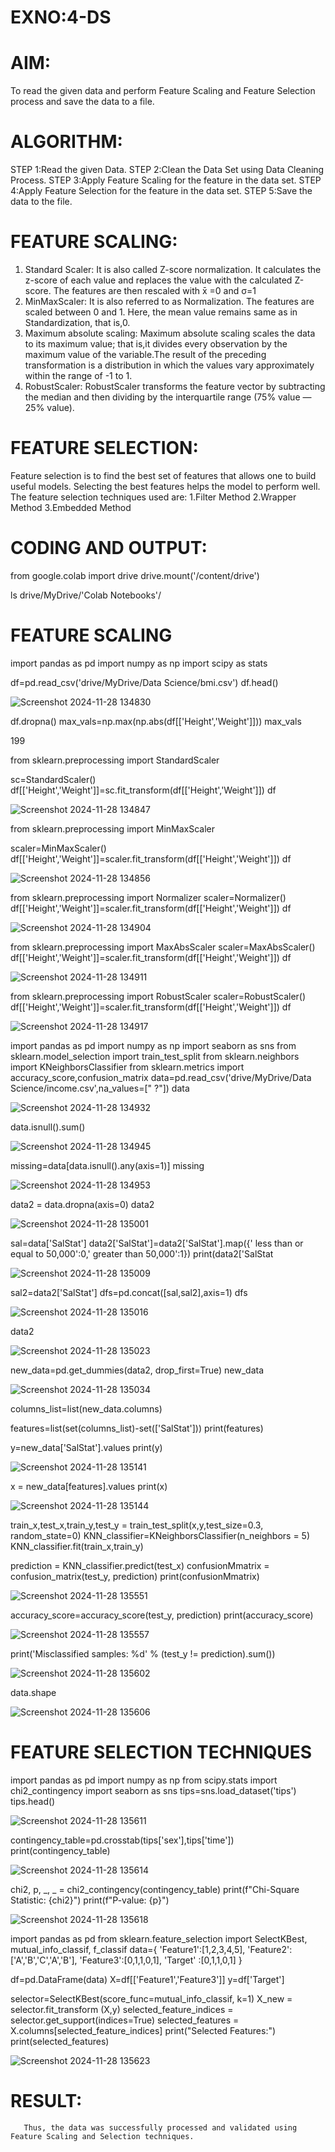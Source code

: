 # EXNO:4-DS
# AIM:
To read the given data and perform Feature Scaling and Feature Selection process and save the
data to a file.

# ALGORITHM:
STEP 1:Read the given Data.
STEP 2:Clean the Data Set using Data Cleaning Process.
STEP 3:Apply Feature Scaling for the feature in the data set.
STEP 4:Apply Feature Selection for the feature in the data set.
STEP 5:Save the data to the file.

# FEATURE SCALING:
1. Standard Scaler: It is also called Z-score normalization. It calculates the z-score of each value and replaces the value with the calculated Z-score. The features are then rescaled with x̄ =0 and σ=1
2. MinMaxScaler: It is also referred to as Normalization. The features are scaled between 0 and 1. Here, the mean value remains same as in Standardization, that is,0.
3. Maximum absolute scaling: Maximum absolute scaling scales the data to its maximum value; that is,it divides every observation by the maximum value of the variable.The result of the preceding transformation is a distribution in which the values vary approximately within the range of -1 to 1.
4. RobustScaler: RobustScaler transforms the feature vector by subtracting the median and then dividing by the interquartile range (75% value — 25% value).

# FEATURE SELECTION:
Feature selection is to find the best set of features that allows one to build useful models. Selecting the best features helps the model to perform well.
The feature selection techniques used are:
1.Filter Method
2.Wrapper Method
3.Embedded Method

# CODING AND OUTPUT:

from google.colab import drive
drive.mount('/content/drive')

ls drive/MyDrive/'Colab Notebooks'/

# **FEATURE SCALING**

import pandas as pd
import numpy as np
import scipy as stats

df=pd.read_csv('drive/MyDrive/Data Science/bmi.csv')
df.head()

![Screenshot 2024-11-28 134830](https://github.com/user-attachments/assets/38b737cc-f0e2-45b5-9c34-cce539f94849)

df.dropna()
max_vals=np.max(np.abs(df[['Height','Weight']]))
max_vals

199

from sklearn.preprocessing import StandardScaler

sc=StandardScaler()
df[['Height','Weight']]=sc.fit_transform(df[['Height','Weight']]) 
 df
 
![Screenshot 2024-11-28 134847](https://github.com/user-attachments/assets/7f498f9c-af74-46e4-a695-bba30454d3d8)


from sklearn.preprocessing import MinMaxScaler

scaler=MinMaxScaler()
df[['Height','Weight']]=scaler.fit_transform(df[['Height','Weight']])
df

![Screenshot 2024-11-28 134856](https://github.com/user-attachments/assets/1aaf4a7e-6d28-4588-8ce2-ced8ba28f23d)

from sklearn.preprocessing import Normalizer
scaler=Normalizer()
df[['Height','Weight']]=scaler.fit_transform(df[['Height','Weight']])
df

![Screenshot 2024-11-28 134904](https://github.com/user-attachments/assets/1ed2c679-e73d-450a-832f-ffb5dccda288)

from sklearn.preprocessing import MaxAbsScaler
scaler=MaxAbsScaler()
df[['Height','Weight']]=scaler.fit_transform(df[['Height','Weight']])
df

![Screenshot 2024-11-28 134911](https://github.com/user-attachments/assets/b52caacb-f2f1-4738-81a7-3ef5dd3996ac)

from sklearn.preprocessing import RobustScaler
scaler=RobustScaler()
df[['Height','Weight']]=scaler.fit_transform(df[['Height','Weight']])
df

![Screenshot 2024-11-28 134917](https://github.com/user-attachments/assets/06517dcf-898b-4447-b21a-a28187c92f88)

import pandas as pd
import numpy as np
import seaborn as sns
from sklearn.model_selection import train_test_split
from sklearn.neighbors import KNeighborsClassifier
from sklearn.metrics import accuracy_score,confusion_matrix
data=pd.read_csv('drive/MyDrive/Data Science/income.csv',na_values=[" ?"])
data

![Screenshot 2024-11-28 134932](https://github.com/user-attachments/assets/7b71e752-4f40-464d-802a-305143df3522)


data.isnull().sum()

![Screenshot 2024-11-28 134945](https://github.com/user-attachments/assets/5bf87e09-8cea-4b3a-af63-b543ff04373a)

missing=data[data.isnull().any(axis=1)]
missing

![Screenshot 2024-11-28 134953](https://github.com/user-attachments/assets/bfc4143f-7426-4e33-a40a-0438b41993cc)

data2 = data.dropna(axis=0)
data2

![Screenshot 2024-11-28 135001](https://github.com/user-attachments/assets/55230dbc-c0d7-42d6-afe5-1562677f8233)

sal=data['SalStat']
data2['SalStat']=data2['SalStat'].map({' less than or equal to 50,000':0,' greater than 50,000':1})
print(data2['SalStat

![Screenshot 2024-11-28 135009](https://github.com/user-attachments/assets/e1991ca0-a818-41ad-9adb-0a7012991a27)

sal2=data2['SalStat']
dfs=pd.concat([sal,sal2],axis=1)
dfs

![Screenshot 2024-11-28 135016](https://github.com/user-attachments/assets/1f17d7cb-0b2e-4041-9906-ea48b14a9fab)

data2

![Screenshot 2024-11-28 135023](https://github.com/user-attachments/assets/c8a3544d-5dfe-48a1-9749-7b1d3a0ac48b)

new_data=pd.get_dummies(data2, drop_first=True)
new_data

![Screenshot 2024-11-28 135034](https://github.com/user-attachments/assets/efb8a360-a409-4dee-a963-63e714c0d5ef)

columns_list=list(new_data.columns)

features=list(set(columns_list)-set(['SalStat']))
print(features)

y=new_data['SalStat'].values
print(y)

![Screenshot 2024-11-28 135141](https://github.com/user-attachments/assets/1158ce13-6267-420d-ba29-ea4f4df7df24)

x = new_data[features].values
print(x)

![Screenshot 2024-11-28 135144](https://github.com/user-attachments/assets/d274100b-3090-4674-8441-2e9fe0d63a92)

train_x,test_x,train_y,test_y = train_test_split(x,y,test_size=0.3, random_state=0)
KNN_classifier=KNeighborsClassifier(n_neighbors = 5)
KNN_classifier.fit(train_x,train_y)

prediction = KNN_classifier.predict(test_x)
confusionMmatrix = confusion_matrix(test_y, prediction)
print(confusionMmatrix)

![Screenshot 2024-11-28 135551](https://github.com/user-attachments/assets/d078bb3c-8a2e-4652-a9bc-f1e2d4e08d2e)

accuracy_score=accuracy_score(test_y, prediction)
print(accuracy_score)

![Screenshot 2024-11-28 135557](https://github.com/user-attachments/assets/acec7d7a-0198-4366-8271-c9f90614882e)

print('Misclassified samples: %d' % (test_y != prediction).sum())

![Screenshot 2024-11-28 135602](https://github.com/user-attachments/assets/3ea67e20-ea92-420e-815c-8739c6ca019f)

data.shape

![Screenshot 2024-11-28 135606](https://github.com/user-attachments/assets/efaa55aa-33a5-4312-9685-423b58c3da1c)

# **FEATURE SELECTION TECHNIQUES**

import pandas as pd
import numpy as np
from scipy.stats import chi2_contingency
import seaborn as sns
tips=sns.load_dataset('tips')
tips.head()

![Screenshot 2024-11-28 135611](https://github.com/user-attachments/assets/de5ed262-c7f9-4ab9-b0f9-d84128e651c7)

contingency_table=pd.crosstab(tips['sex'],tips['time'])
print(contingency_table)

![Screenshot 2024-11-28 135614](https://github.com/user-attachments/assets/3f362d76-3d57-48a9-920d-c0dafe31ead8)

chi2, p, _, _ = chi2_contingency(contingency_table)
print(f"Chi-Square Statistic: {chi2}")
print(f"P-value: {p}")

![Screenshot 2024-11-28 135618](https://github.com/user-attachments/assets/4bcb7b45-8ba1-4a79-9698-cabdb12738e4)

import pandas as pd
from sklearn.feature_selection import SelectKBest, mutual_info_classif, f_classif
data={
    'Feature1':[1,2,3,4,5],
    'Feature2': ['A','B','C','A','B'],
    'Feature3':[0,1,1,0,1],
    'Target' :[0,1,1,0,1]
}

df=pd.DataFrame(data)
X=df[['Feature1','Feature3']]
y=df['Target']

selector=SelectKBest(score_func=mutual_info_classif, k=1)
X_new = selector.fit_transform (X,y)
selected_feature_indices = selector.get_support(indices=True)
selected_features = X.columns[selected_feature_indices]
print("Selected Features:")
print(selected_features)

![Screenshot 2024-11-28 135623](https://github.com/user-attachments/assets/6ae1c1fa-eb96-4860-a82c-bd0ed9e5e2ba)

# RESULT:
       Thus, the data was successfully processed and validated using Feature Scaling and Selection techniques.
